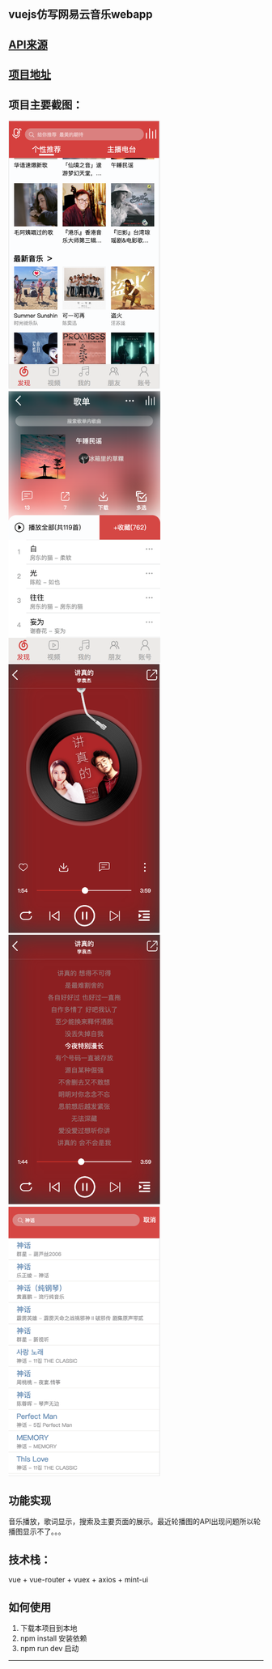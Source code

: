 
vuejs仿写网易云音乐webapp
---

[API来源](https://binaryify.github.io/NeteaseCloudMusicApi/#/?id=neteasecloudmusicapi)
----

[项目地址](https://github.com/Yin-Hongwei/vue-wangyiyun)
----

项目主要截图：
----
<img src="https://github.com/Yin-Hongwei/vue-wangyiyun/blob/master/img/wangyiyun1.png" width="300"/>
<img src="https://github.com/Yin-Hongwei/vue-wangyiyun/blob/master/img/wangyiyun2.png" width="300"/>
<img src="https://github.com/Yin-Hongwei/vue-wangyiyun/blob/master/img/wangyiyun3.png" width="300"/>
<img src="https://github.com/Yin-Hongwei/vue-wangyiyun/blob/master/img/wangyiyun4.png" width="300"/>
<img src="https://github.com/Yin-Hongwei/vue-wangyiyun/blob/master/img/wangyiyun5.png" width="300"/>

功能实现
----

音乐播放，歌词显示，搜索及主要页面的展示。最近轮播图的API出现问题所以轮播图显示不了。。。

技术栈：
----

vue + vue-router + vuex + axios + mint-ui

如何使用
----

 1. 下载本项目到本地
 2. npm install 安装依赖
 3. npm run dev 启动
---

